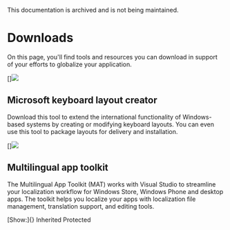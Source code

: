 This documentation is archived and is not being maintained.

# Downloads

On this page, you'll find tools and resources you can download in support of your efforts to globalize your application.

[](http://go.microsoft.com/fwlink/?LinkId=82315&clcid=0x409)
[]![](https://i-msdn.sec.s-msft.com/dynimg/IC846669.jpg)

## Microsoft keyboard layout creator

Download this tool to extend the international functionality of Windows-based systems by creating or modifying keyboard layouts. You can even use this tool to package layouts for delivery and installation.

[](https://dev.windows.com/en-us/develop/multilingual-app-toolkit)
[]![](https://i-msdn.sec.s-msft.com/dynimg/IC846669.jpg)

## Multilingual app toolkit

The Multilingual App Toolkit (MAT) works with Visual Studio to streamline your localization workflow for Windows Store, Windows Phone and desktop apps. The toolkit helps you localize your apps with localization file management, translation support, and editing tools.

[Show:]{} Inherited Protected
